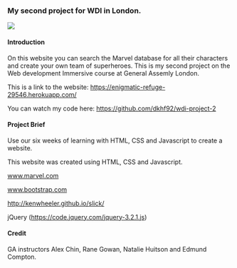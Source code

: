 <h3>My second project for WDI in London.</h3>
<img src ="https://raw.githubusercontent.com/dkhf92/wdi-project-2/master/src/images/MarvelHomepage.png">


<h4>Introduction</h4>

On this website you can search the Marvel database for all their characters and create your own team of superheroes. This is my second project on the Web development Immersive course at General Assemly London.

This is a link to the website: https://enigmatic-refuge-29546.herokuapp.com/

You can watch my code here: https://github.com/dkhf92/wdi-project-2

<h4>Project Brief</h4>

Use our six weeks of learning with HTML, CSS and Javascript to create a website.

This website was created using HTML, CSS and Javascript.

www.marvel.com

www.bootstrap.com

http://kenwheeler.github.io/slick/

jQuery (https://code.jquery.com/jquery-3.2.1.js)

<h4>Credit</h4>

GA instructors Alex Chin, Rane Gowan, Natalie Huitson and Edmund Compton.
